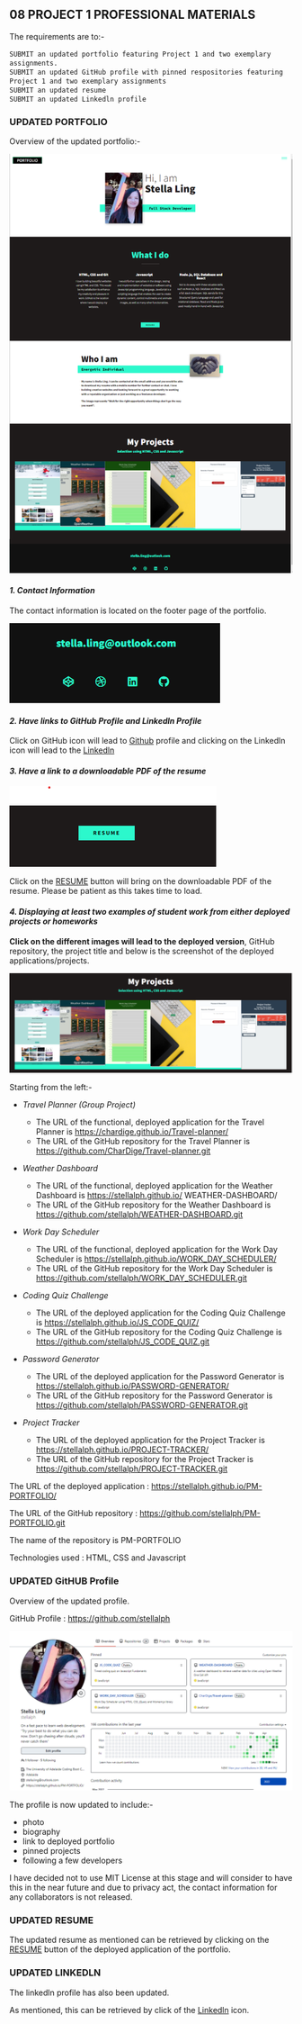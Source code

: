 ## 08 PROJECT 1 PROFESSIONAL MATERIALS

The requirements are to:-

```
SUBMIT an updated portfolio featuring Project 1 and two exemplary assignments.
SUBMIT an updated GitHub profile with pinned respositories featuring Project 1 and two exemplary assignments
SUBMIT an updated resume
SUBMIT an updated Linkedln profile

```

### UPDATED PORTFOLIO

Overview of the updated portfolio:-

![alt text](img/overview-01.png)

#### <em>1. Contact Information</em> 
The contact information is located on the footer page of the portfolio.

![alt text](img/contact.png)


#### <em>2. Have links to GitHub Profile and Linkedln Profile</em>
Click on GitHub icon will lead to  [Github](https://github.com/stellalph) profile and clicking on the Linkedln icon will lead to the  [Linkedln](https://www.linkedin.com/in/stella-ling-46246476/) 


#### <em>3. Have a link to a downloadable PDF of the resume</em>

![alt text](img/resume.png)

Click on the [RESUME](https://drive.google.com/file/d/14OJbyFC8qyn0dJe3jUYV2ukX46gtuRGH/view?usp=sharing) button will bring on the downloadable PDF of the resume.  Please be patient as this takes time to load.

#### <em>4. Displaying at least two examples of student work from either deployed projects or homeworks</em>

<strong>Click on the different images will lead to the deployed version</strong>, GitHub repository, the project title and below is the screenshot of the deployed applications/projects.

![alt text](img/projects.png)

Starting from the left:-

* <em>Travel Planner (Group Project)</em>

  - The URL of the functional, deployed application for the Travel Planner is https://chardige.github.io/Travel-planner/
  - The URL of the GitHub repository for the Travel Planner is https://github.com/CharDige/Travel-planner.git

* <em>Weather Dashboard</em>
 
  - The URL of the functional, deployed application for the Weather Dashboard is https://stellalph.github.io/   WEATHER-DASHBOARD/
  - The URL of the GitHub repository for the Weather Dashboard is https://github.com/stellalph/WEATHER-DASHBOARD.git
  
* <em>Work Day Scheduler</em>

  - The URL of the functional, deployed application for the Work Day Scheduler is https://stellalph.github.io/WORK_DAY_SCHEDULER/
  - The URL of the GitHub repository for the Work Day Scheduler is https://github.com/stellalph/WORK_DAY_SCHEDULER.git

* <em>Coding Quiz Challenge</em>

  - The URL of the deployed application for the Coding Quiz Challenge is https://stellalph.github.io/JS_CODE_QUIZ/
  - The URL of the GitHub repository for the Coding Quiz Challenge is https://github.com/stellalph/JS_CODE_QUIZ.git

* <em>Password Generator</em>

  - The URL of the deployed application for the Password Generator is https://stellalph.github.io/PASSWORD-GENERATOR/
  - The URL of the GitHub repository for the Password Generator is https://github.com/stellalph/PASSWORD-GENERATOR.git

* <em>Project Tracker</em>

  - The URL of the deployed application for the Project Tracker is https://stellalph.github.io/PROJECT-TRACKER/
  - The URL of the GitHub repository for the Project Tracker is https://github.com/stellalph/PROJECT-TRACKER.git

The URL of the deployed application : https://stellalph.github.io/PM-PORTFOLIO/

The URL of the GitHub repository : https://github.com/stellalph/PM-PORTFOLIO.git

The name of the repository is PM-PORTFOLIO

Technologies used :  HTML, CSS and Javascript

### UPDATED GitHUB Profile

Overview of the updated profile.


GitHub Profile : https://github.com/stellalph 

![alt text](img/gprofile.png)

The profile is now updated to include:-
* photo
* biography
* link to deployed portfolio
* pinned projects
* following a few developers

I have decided not to use MIT License at this stage and will consider to have this in the near future and due to privacy act, the contact information for any collaborators is not released.




### UPDATED RESUME

The updated resume as mentioned can be retrieved by clicking on the [RESUME](https://drive.google.com/file/d/14OJbyFC8qyn0dJe3jUYV2ukX46gtuRGH/view?usp=sharing) button of the deployed application of the portfolio.

### UPDATED LINKEDLN

 The linkedln profile has also been updated.

 As mentioned, this can be retrieved by click of the [Linkedln](https://www.linkedin.com/in/stella-ling-46246476/) icon.





